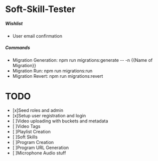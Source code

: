 # Soft-Skill-Tester

##### Wishlist
* User email confirmation

##### Commands
* Migration Generation: npm run migrations:generate -- -n {{Name of Migration}}
* Migration Run: npm run migrations:run
* Migration Revert: npm run migrations:revert

# TODO
* [x]Seed roles and admin
* [x]Setup user registration and login
* [ ]Video uploading with buckets and metadata
* [ ]Video Tags
* [ ]Playlist Creation
* [ ]Soft Skills
* [ ]Program Creation
* [ ]Program URL Generation
* [ ]Microphone Audio stuff
